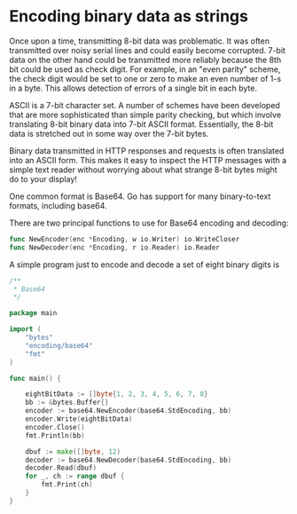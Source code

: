 # Encoding binary data as strings

 Once upon a time, transmitting 8-bit data was problematic. It was often transmitted over noisy serial lines and could easily become corrupted. 7-bit data on the other hand could be transmitted more reliably because the 8th bit could be used as check digit. For example, in an "even parity" scheme, the check digit would be set to one or zero to make an even number of 1-s in a byte. This allows detection of errors of a single bit in each byte.

ASCII is a 7-bit character set. A number of schemes have been developed that are more sophisticated than simple parity checking, but which involve translating 8-bit binary data into 7-bit ASCII format. Essentially, the 8-bit data is stretched out in some way over the 7-bit bytes.

Binary data transmitted in HTTP responses and requests is often translated into an ASCII form. This makes it easy to inspect the HTTP messages with a simple text reader without worrying about what strange 8-bit bytes might do to your display!

One common format is Base64. Go has support for many binary-to-text formats, including base64.

There are two principal functions to use for Base64 encoding and decoding:

```go
func NewEncoder(enc *Encoding, w io.Writer) io.WriteCloser
func NewDecoder(enc *Encoding, r io.Reader) io.Reader
```

A simple program just to encode and decode a set of eight binary digits is

```go
/**
 * Base64
 */

package main

import (
	"bytes"
	"encoding/base64"
	"fmt"
)

func main() {

	eightBitData := []byte{1, 2, 3, 4, 5, 6, 7, 8}
	bb := &bytes.Buffer{}
	encoder := base64.NewEncoder(base64.StdEncoding, bb)
	encoder.Write(eightBitData)
	encoder.Close()
	fmt.Println(bb)

	dbuf := make([]byte, 12)
	decoder := base64.NewDecoder(base64.StdEncoding, bb)
	decoder.Read(dbuf)
	for _, ch := range dbuf {
		fmt.Print(ch)
	}
}
```
